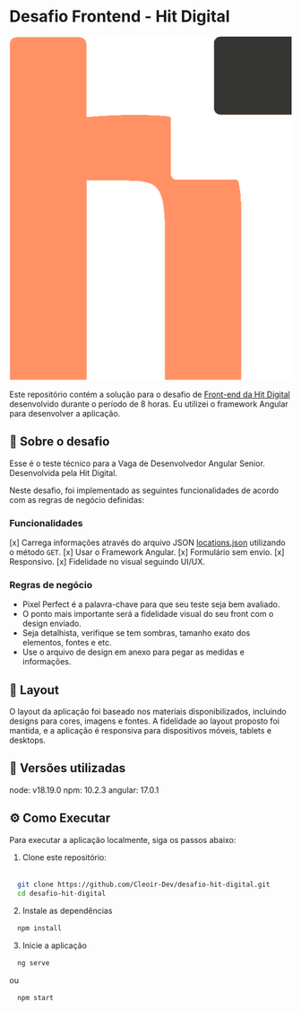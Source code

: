 # Desafio Frontend - Hit Digital

![Hit Digital](./src/assets/imgs/lg-mini.png)

Este repositório contém a solução para o desafio de [Front-end da Hit Digital](https://github.com/Cleoir-Dev/desafio-hit-digital/blob/master/README.md) desenvolvido durante o período de 8 horas. Eu utilizei o framework Angular para desenvolver a aplicação.

## 📖 Sobre o desafio

Esse é o teste técnico para a Vaga de Desenvolvedor Angular Senior. Desenvolvida pela Hit Digital.

Neste desafio, foi implementado as seguintes funcionalidades de acordo com as regras de negócio definidas:

### Funcionalidades

[x] Carrega informações através do arquivo JSON [locations.json](https://hitdigital.com.br/test.php) utilizando o método `GET`.
[x] Usar o Framework Angular.
[x] Formulário sem envio.
[x] Responsivo.
[x] Fidelidade no visual seguindo UI/UX.

### Regras de negócio

- Pixel Perfect é a palavra-chave para que seu teste seja bem avaliado. 
- O ponto mais importante será a fidelidade visual do seu front com o design enviado.
- Seja detalhista, verifique se tem sombras, tamanho exato dos elementos, fontes e etc.
- Use o arquivo de design em anexo para pegar as medidas e informações.

## 🎨 Layout

O layout da aplicação foi baseado nos materiais disponibilizados, incluindo designs para cores, imagens e fontes. A fidelidade ao layout proposto foi mantida, e a aplicação é responsiva para dispositivos móveis, tablets e desktops.

## 🦾 Versões utilizadas

node: v18.19.0
npm: 10.2.3
angular: 17.0.1

## ⚙️ Como Executar

Para executar a aplicação localmente, siga os passos abaixo:

1. Clone este repositório:

```bash

  git clone https://github.com/Cleoir-Dev/desafio-hit-digital.git
  cd desafio-hit-digital

```

2. Instale as dependências

```bash
  npm install
```

3. Inicie a aplicação

```bash
  ng serve 
```

ou

```bash
  npm start 
```